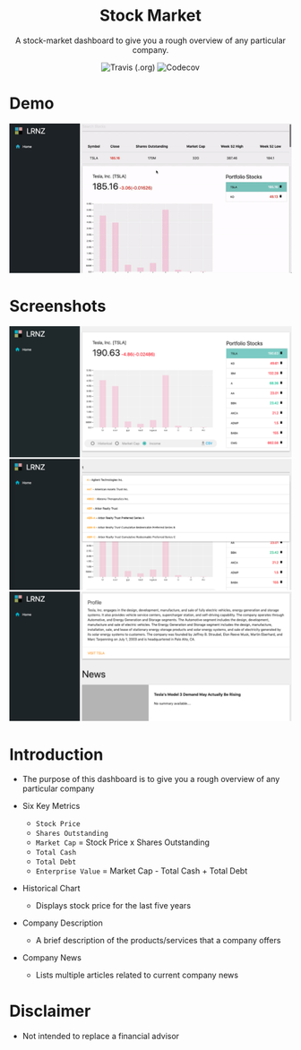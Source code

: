 <h1 align="center">Stock Market</h1>
<p align="center">A stock-market dashboard to give you a rough overview of any particular company.</p>

<p align="center">
  <img alt="Travis (.org)" src="https://img.shields.io/travis/ll2nz/stock-market?style=flat-square">
  <img alt="Codecov" src="https://img.shields.io/codecov/c/github/ll2nz/stock-market?style=flat-square">
</p>

# Demo

![nothing-to-show](./demos/new-demo.gif)

# Screenshots

![nothing-to-show](./demos/d1.png)
![nothing-to-show](./demos/d2.png)
![nothing-to-show](./demos/d3.png)

# Introduction

- The purpose of this dashboard is to give you a rough overview of any particular company

- Six Key Metrics

  - `Stock Price`
  - `Shares Outstanding`
  - `Market Cap` = Stock Price x Shares Outstanding
  - `Total Cash`
  - `Total Debt`
  - `Enterprise Value` = Market Cap - Total Cash + Total Debt

- Historical Chart

  - Displays stock price for the last five years

- Company Description

  - A brief description of the products/services that a company offers

- Company News

  - Lists multiple articles related to current company news

# Disclaimer

- Not intended to replace a financial advisor
